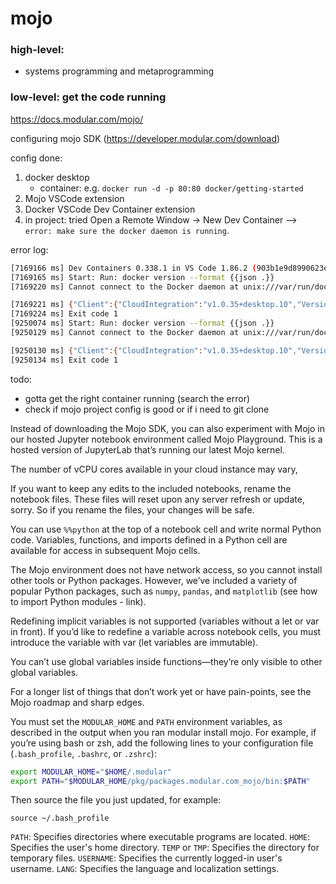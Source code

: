 # mojo

### high-level: 
- systems programming and metaprogramming

### low-level: get the code running 
https://docs.modular.com/mojo/

configuring mojo SDK (https://developer.modular.com/download)

config done:
1. docker desktop
   - container: e.g. `docker run -d -p 80:80 docker/getting-started`
2. Mojo VSCode extension
3. Docker VSCode Dev Container extension
4. in project: tried Open a Remote Window -> New Dev Container --> `error: make sure the docker daemon is running`.

error log:
```bash
[7169166 ms] Dev Containers 0.338.1 in VS Code 1.86.2 (903b1e9d8990623e3d7da1df3d33db3e42d80eda).
[7169165 ms] Start: Run: docker version --format {{json .}}
[7169220 ms] Cannot connect to the Docker daemon at unix:///var/run/docker.sock. Is the docker daemon running?

[7169221 ms] {"Client":{"CloudIntegration":"v1.0.35+desktop.10","Version":"25.0.3","ApiVersion":"1.44","DefaultAPIVersion":"1.44","GitCommit":"4debf41","GoVersion":"go1.21.6","Os":"darwin","Arch":"amd64","BuildTime":"Tue Feb  6 21:13:26 2024","Context":"default"},"Server":null}
[7169224 ms] Exit code 1
[9250074 ms] Start: Run: docker version --format {{json .}}
[9250129 ms] Cannot connect to the Docker daemon at unix:///var/run/docker.sock. Is the docker daemon running?

[9250130 ms] {"Client":{"CloudIntegration":"v1.0.35+desktop.10","Version":"25.0.3","ApiVersion":"1.44","DefaultAPIVersion":"1.44","GitCommit":"4debf41","GoVersion":"go1.21.6","Os":"darwin","Arch":"amd64","BuildTime":"Tue Feb  6 21:13:26 2024","Context":"default"},"Server":null}
[9250134 ms] Exit code 1
```

todo:
   - gotta get the right container running (search the error)
   - check if mojo project config is good or if i need to git clone



 Instead of downloading the Mojo SDK, you can also experiment with Mojo in our hosted Jupyter notebook environment called Mojo Playground. This is a hosted version of JupyterLab that’s running our latest Mojo kernel.

 The number of vCPU cores available in your cloud instance may vary,

 If you want to keep any edits to the included notebooks, rename the notebook files. These files will reset upon any server refresh or update, sorry. So if you rename the files, your changes will be safe.

You can use `%%python` at the top of a notebook cell and write normal Python code. Variables, functions, and imports defined in a Python cell are available for access in subsequent Mojo cells.

The Mojo environment does not have network access, so you cannot install other tools or Python packages. However, we’ve included a variety of popular Python packages, such as `numpy`, `pandas`, and `matplotlib` (see how to import Python modules - link).

Redefining implicit variables is not supported (variables without a let or var in front). If you’d like to redefine a variable across notebook cells, you must introduce the variable with var (let variables are immutable).

You can’t use global variables inside functions—they’re only visible to other global variables.

For a longer list of things that don’t work yet or have pain-points, see the Mojo roadmap and sharp edges.

You must set the `MODULAR_HOME` and `PATH` environment variables, as described in the output when you ran modular install mojo. For example, if you’re using bash or zsh, add the following lines to your configuration file (`.bash_profile`, `.bashrc`, or `.zshrc`):

```bash
export MODULAR_HOME="$HOME/.modular"
export PATH="$MODULAR_HOME/pkg/packages.modular.com_mojo/bin:$PATH"
```

Then source the file you just updated, for example:

`source ~/.bash_profile`

`PATH`: Specifies directories where executable programs are located.
`HOME`: Specifies the user's home directory.
`TEMP` or `TMP`: Specifies the directory for temporary files.
`USERNAME`: Specifies the currently logged-in user's username.
`LANG`: Specifies the language and localization settings.



